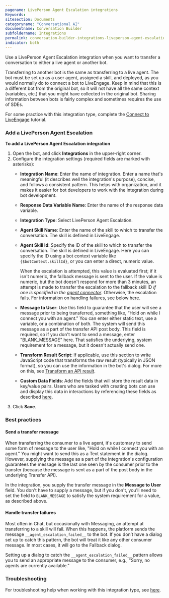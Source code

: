 ```yaml
---
pagename: LivePerson Agent Escalation integrations
Keywords:
sitesection: Documents
categoryname: "Conversational AI"
documentname: Conversation Builder
subfoldername: Integrations
permalink: conversation-builder-integrations-liveperson-agent-escalation-integrations.html
indicator: both
---
```


Use a LivePerson Agent Escalation integration when you want to transfer a conversation to either a live agent or another bot.

Transferring to another bot is the same as transferring to a live agent. The bot must be set up as a user agent, assigned a skill, and deployed, as you would normally do to connect a bot to LiveEngage. Keep in mind that this is a different bot from the original bot, so it will not have all the same context (variables, etc.) that you might have collected in the original bot. Sharing information between bots is fairly complex and sometimes requires the use of SDEs.

For some practice with this integration type, complete the [Connect to LiveEngage](conversation-builder-getting-started-4-connect-to-liveengage.html) tutorial.

### Add a LivePerson Agent Escalation

**To add a LivePerson Agent Escalation integration**

1. Open the bot, and click **Integrations** in the upper-right corner.
2. Configure the integration settings (required fields are marked with asterisks):
    - **Integration Name**: Enter the name of integration. Enter a name that's meaningful (it describes well the integration's purpose), concise, and follows a consistent pattern. This helps with organization, and it makes it easier for bot developers to work with the integration during bot development.
    - **Response Data Variable Name**: Enter the name of the response data variable.
    - **Integration Type**: Select LivePerson Agent Escalation.
    - **Agent Skill Name**: Enter the name of the skill to which to transfer the conversation. The skill is defined in LiveEngage.
    - **Agent Skill Id**: Specify the ID of the skill to which to transfer the conversation. The skill is defined in LiveEngage. Here you can specify the ID using a bot context variable like `{$botContext.skillId}`, or you can enter a direct, numeric value.
        
        When the escalation is attempted, this value is evaluated first; if it isn't numeric, the fallback message is sent to the user. If the value is numeric, but the bot doesn't respond for more than 3 minutes, an attempt is made to transfer the escalation to the fallback skill ID *if one is specified in the [agent connector](conversation-builder-testing-deployment-deploying-to-liveengage.html#add-an-agent-connector)*. Otherwise, the escalation fails. For information on handling failures, see below [here](conversation-builder-integrations-liveperson-agent-escalation-integrations.html#handle-transfer-failures). 
    - **Message to User**: Use this field to guarantee that the user will see a message prior to being transferred, something like, “Hold on while I connect you with an agent.” You can enter either static text, use a variable, or a combination of both. The system will send this message as a part of the transfer API post body. This field is required, so if you don't want to send a message, enter "BLANK_MESSAGE" here. That satisfies the underlying, system requirement for a message, but it doesn't actually send one. 
    - **Transform Result Script**: If applicable, use this section to write JavaScript code that transforms the raw result (typically in JSON format), so you can use the information in the bot's dialog. For more on this, see [Transform an API result](conversation-builder-integrations-integration-basics.html#transform-an-api-result).
    - **Custom Data Fields**: Add the fields that will store the result data in key/value pairs. Users who are tasked with creating bots can use and display this data in interactions by referencing these fields as described [here](conversation-builder-interactions-interaction-basics.html#display-variables-in-interactions).
3. Click **Save**.  

### Best practices

#### Send a transfer message

When transferring the consumer to a live agent, it's customary to send some form of message to the user like, "Hold on while I connect you with an agent." You might want to send this as a Text statement in the dialog. However, supplying the message as a part of the integration's configuration guarantees the message is the last one seen by the consumer prior to the transfer (because the message is sent as a part of the post body in the underlying Transfer API).

In the integration, you supply the transfer message in the **Message to User** field. You don't have to supply a message, but if you don't, you'll need to set the field to `BLANK_MESSAGE` to satisfy the system requirement for a value, as described above.

#### Handle transfer failures

Most often in Chat, but occasionally with Messaging, an attempt at transferring to a skill will fail. When this happens, the platform sends the message `__agent_escalation_failed__` to the bot. If you don’t have a dialog set up to catch this pattern, the bot will treat it like any other consumer message. In most cases, it will go to the Fallback dialog.

Setting up a dialog to catch the `__agent_escalation_failed__` pattern allows you to send an appropriate message to the consumer, e.g., "Sorry, no agents are currently available."

### Troubleshooting

For troubleshooting help when working with this integration type, see [here](conversation-builder-troubleshooting-conversation-transfers.html).